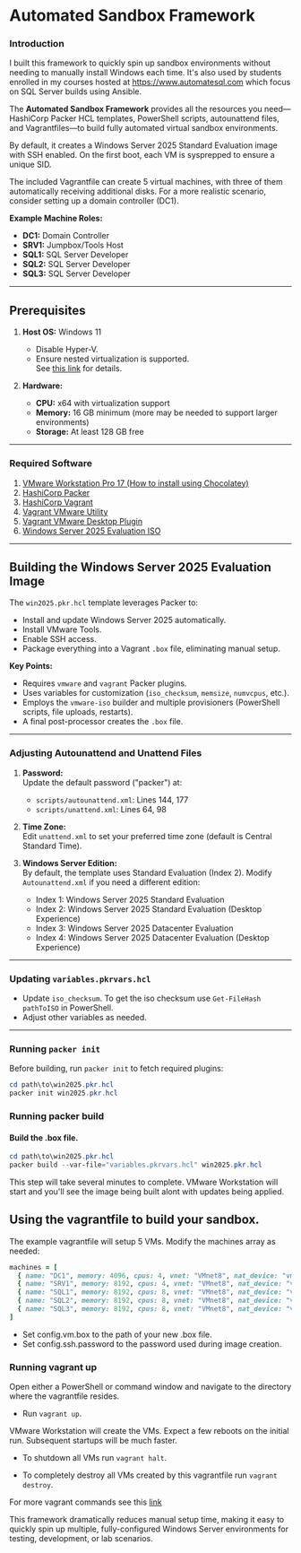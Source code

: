 # Automated Sandbox Framework

### Introduction
I built this framework to quickly spin up sandbox environments without needing to manually install Windows each time.  It's also used by students enrolled in my courses hosted at https://www.automatesql.com which focus on SQL Server builds using Ansible.

The **Automated Sandbox Framework** provides all the resources you need—HashiCorp Packer HCL templates, PowerShell scripts, autounattend files, and Vagrantfiles—to build fully automated virtual sandbox environments.

By default, it creates a Windows Server 2025 Standard Evaluation image with SSH enabled. On the first boot, each VM is sysprepped to ensure a unique SID.

The included Vagrantfile can create 5 virtual machines, with three of them automatically receiving additional disks. For a more realistic scenario, consider setting up a domain controller (DC1).

**Example Machine Roles:**
- **DC1:** Domain Controller
- **SRV1:** Jumpbox/Tools Host
- **SQL1:** SQL Server Developer
- **SQL2:** SQL Server Developer
- **SQL3:** SQL Server Developer

---

## Prerequisites

1. **Host OS:** Windows 11  
   - Disable Hyper-V.  
   - Ensure nested virtualization is supported.  
   See [this link](https://community.broadcom.com/vmware-cloud-foundation/communities/community-home/digestviewer/viewthread?MessageKey=e6e27471-43e1-48e7-a355-abe6dd78428d&CommunityKey=fb707ac3-9412-4fad-b7af-018f5da56d9f) for details.

2. **Hardware:**  
   - **CPU:** x64 with virtualization support  
   - **Memory:** 16 GB minimum (more may be needed to support larger environments)  
   - **Storage:** At least 128 GB free

---

### Required Software

1. [VMware Workstation Pro 17 (How to install using Chocolatey)](https://www.youtube.com/watch?v=CidERWH9YdE)
2. [HashiCorp Packer](https://www.packer.io/)
3. [HashiCorp Vagrant](https://developer.hashicorp.com/vagrant/install?product_intent=vagrant)
4. [Vagrant VMware Utility](https://developer.hashicorp.com/vagrant/docs/providers/vmware/vagrant-vmware-utility)
5. [Vagrant VMware Desktop Plugin](https://developer.hashicorp.com/vagrant/docs/providers/vmware/installation)
6. [Windows Server 2025 Evaluation ISO](https://www.microsoft.com/en-us/evalcenter/download-windows-server-2025?msockid=013313bebd1a61271b96073fbc7a603d)

---

## Building the Windows Server 2025 Evaluation Image

The `win2025.pkr.hcl` template leverages Packer to:
- Install and update Windows Server 2025 automatically.
- Install VMware Tools.
- Enable SSH access.
- Package everything into a Vagrant `.box` file, eliminating manual setup.

**Key Points:**
- Requires `vmware` and `vagrant` Packer plugins.
- Uses variables for customization (`iso_checksum`, `memsize`, `numvcpus`, etc.).
- Employs the `vmware-iso` builder and multiple provisioners (PowerShell scripts, file uploads, restarts).
- A final post-processor creates the `.box` file.

---

### Adjusting Autounattend and Unattend Files

1. **Password:**  
   Update the default password ("packer") at:  
   - `scripts/autounattend.xml`: Lines 144, 177  
   - `scripts/unattend.xml`: Lines 64, 98

2. **Time Zone:**  
   Edit `unattend.xml` to set your preferred time zone (default is Central Standard Time).

3. **Windows Server Edition:**  
   By default, the template uses Standard Evaluation (Index 2). Modify `Autounattend.xml` if you need a different edition:  
   - Index 1: Windows Server 2025 Standard Evaluation  
   - Index 2: Windows Server 2025 Standard Evaluation (Desktop Experience)  
   - Index 3: Windows Server 2025 Datacenter Evaluation  
   - Index 4: Windows Server 2025 Datacenter Evaluation (Desktop Experience)

---

### Updating `variables.pkrvars.hcl`

- Update `iso_checksum`. To get the iso checksum use `Get-FileHash pathToISO` in PowerShell.
- Adjust other variables as needed.

---

### Running `packer init`

Before building, run `packer init` to fetch required plugins:

```powershell
cd path\to\win2025.pkr.hcl
packer init win2025.pkr.hcl
```

### Running packer build
#### Build the .box file.
```powershell
cd path\to\win2025.pkr.hcl
packer build --var-file="variables.pkrvars.hcl" win2025.pkr.hcl
```

This step will take several minutes to complete. VMware Workstation will start and you'll see the image being built alont with updates being applied.

## Using the vagrantfile to build your sandbox.
The example vagrantfile will setup 5 VMs.  Modify the machines array as needed:

```ruby
machines = [ 
  { name: "DC1", memory: 4096, cpus: 4, vnet: "VMnet8", nat_device: "vmnet8", additional_disks: "FALSE" },
  { name: "SRV1", memory: 8192, cpus: 4, vnet: "VMnet8", nat_device: "vmnet8", additional_disks: "FALSE" },
  { name: "SQL1", memory: 8192, cpus: 8, vnet: "VMnet8", nat_device: "vmnet8", additional_disks: "TRUE" },
  { name: "SQL2", memory: 8192, cpus: 8, vnet: "VMnet8", nat_device: "vmnet8", additional_disks: "TRUE" },
  { name: "SQL3", memory: 8192, cpus: 8, vnet: "VMnet8", nat_device: "vmnet8", additional_disks: "TRUE" }
]
```
- Set config.vm.box to the path of your new .box file.
- Set config.ssh.password to the password used during image creation.

### Running vagrant up
Open either a PowerShell or command window and navigate to the directory where the vagrantfile resides.

- Run `vagrant up`.

VMware Workstation will create the VMs. Expect a few reboots on the initial run. Subsequent startups will be much faster.

- To shutdown all VMs run `vagrant halt`.

- To completely destroy all VMs created by this vagrantfile run `vagrant destroy`.

For more vagrant commands see this [link](https://developer.hashicorp.com/vagrant/docs)

This framework dramatically reduces manual setup time, making it easy to quickly spin up multiple, fully-configured Windows Server environments for testing, development, or lab scenarios.

